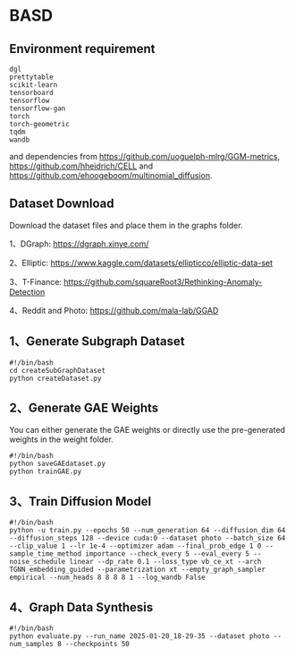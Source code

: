 # BASD
## Environment requirement 
```
dgl
prettytable
scikit-learn
tensorboard
tensorflow
tensorflow-gan
torch
torch-geometric
tqdm
wandb
```
and dependencies from  https://github.com/uoguelph-mlrg/GGM-metrics, https://github.com/hheidrich/CELL and https://github.com/ehoogeboom/multinomial_diffusion.

## Dataset Download
Download the dataset files and place them in the graphs folder.

1、DGraph: https://dgraph.xinye.com/

2、Elliptic: https://www.kaggle.com/datasets/ellipticco/elliptic-data-set

3、T-Finance: https://github.com/squareRoot3/Rethinking-Anomaly-Detection

4、Reddit and Photo: https://github.com/mala-lab/GGAD

## 1、Generate Subgraph Dataset
```
#!/bin/bash
cd createSubGraphDataset
python createDataset.py
```
## 2、Generate GAE Weights
You can either generate the GAE weights or directly use the pre-generated weights in the weight folder.
```
#!/bin/bash
python saveGAEdataset.py
python trainGAE.py
```
## 3、Train Diffusion Model
```
#!/bin/bash
python -u train.py --epochs 50 --num_generation 64 --diffusion_dim 64 --diffusion_steps 128 --device cuda:0 --dataset photo --batch_size 64 --clip_value 1 --lr 1e-4 --optimizer adam --final_prob_edge 1 0 --sample_time_method importance --check_every 5 --eval_every 5 --noise_schedule linear --dp_rate 0.1 --loss_type vb_ce_xt --arch TGNN_embedding_guided --parametrization xt --empty_graph_sampler empirical --num_heads 8 8 8 8 1 --log_wandb False
```

## 4、Graph Data Synthesis
```
#!/bin/bash
python evaluate.py --run_name 2025-01-20_18-29-35 --dataset photo --num_samples 8 --checkpoints 50
```

